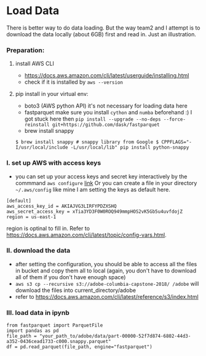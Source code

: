 # Load Data

There is better way to do data loading.
But the way team2 and I attempt is to download the data locally (about 6GB) first and read in.
Just an illustration.

### Preparation:
1. install AWS CLI 

    + https://docs.aws.amazon.com/cli/latest/userguide/installing.html
    + check if it is installed by `aws --version`
2. pip install in your virtual env:
    + boto3 (AWS python API) it's not necessary for loading data here
    + fastparquet 
    make sure you install `cython` and `numba` beforehand :) I got stuck here
    then
    `pip install --upgrade --no-deps --force-reinstall git+https://github.com/dask/fastparquet`
    + brew install snappy
    
    `$ brew install snappy # snappy library from Google
$ CPPFLAGS="-I/usr/local/include -L/usr/local/lib" pip install python-snappy`


### I. set up AWS with access keys
+ you can set up your access keys and secret key interactively by the commmand `aws configure` [link](https://docs.aws.amazon.com/cli/latest/userguide/cli-chap-getting-started.html)
Or you can create a file in your directory `~/.aws/config` like mine
I am setting the keys as default here.

```{sh}
[default]
aws_access_key_id = AKIAJVG3LIRFYPDZXSHQ
aws_secret_access_key = xTia3YD3F0W0ROQ949mmpHOS2vK5Gb5u4uvfdojZ
region = us-east-1
```
region is optinal to fill in.
Refer to https://docs.aws.amazon.com/cli/latest/topic/config-vars.html.


### II. download the data
+ after setting the configuration, you should be able to access all the files in bucket and copy them all to local (again, you don't have to download all of them if you don't have enough space)
+ `aws s3 cp --recursive s3://adobe-columbia-capstone-2018/ /adobe`
will download the files into current_directory/adobe
+ refer to https://docs.aws.amazon.com/cli/latest/reference/s3/index.html

### III. load data in ipynb
```{python}
from fastparquet import ParquetFile
import pandas as pd
file_path = "your_path_to/adobe/data/part-00000-52f7d874-6802-44d3-a352-0436cead1733-c000.snappy.parquet"
df = pd.read_parquet(file_path, engine="fastparquet")
```